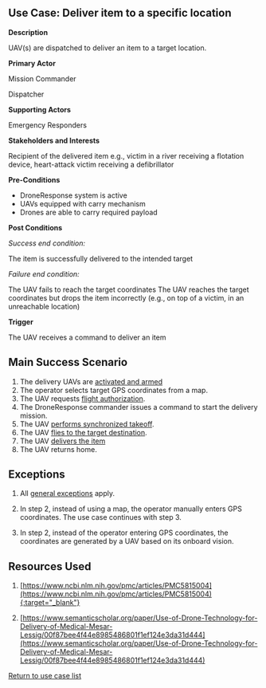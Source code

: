 ## Use Case: Deliver item to a specific location

**Description**

UAV(s) are dispatched to deliver an item to a target location.

**Primary Actor**

Mission Commander

Dispatcher 

**Supporting Actors**

Emergency Responders

**Stakeholders and Interests**

Recipient of the delivered item e.g., victim in a river receiving a flotation device, heart-attack victim receiving a defibrillator

**Pre-Conditions**

- DroneResponse system is active
- UAVs equipped with carry mechanism
- Drones are able to carry required payload

**Post Conditions**

_Success end condition:_

The item is successfully delivered to the intended target

_Failure end condition:_

The UAV fails to reach the target coordinates
The UAV reaches the target coordinates but drops the item incorrectly (e.g., on top of a victim, in an unreachable location)

**Trigger**

The UAV receives a command to deliver an item


## Main Success Scenario

1. The delivery UAVs are [activated and armed](../supporting/ActivateAndArm.md)
2. The operator selects target GPS coordinates from a map. 
3. The UAV requests [flight authorization](../supporting/FlightAuthorization.md).
4. The DroneResponse commander issues a command to start the delivery mission.
5. The UAV [performs synchronized takeoff](../supporting/SynchronizedTakeoff.md).
6. The UAV [flies to the target destination](../supporting/FlyToDestination.md).
7. The UAV [delivers the item](../supporting/ItemDrop.md)
7. The UAV returns home. 

## Exceptions

1. All [general exceptions](../../README.md#GeneralExceptions) apply.

2. In step 2, instead of using a map, the operator manually enters GPS coordinates.  The use case continues with step 3.

3. In step 2, instead of the operator entering GPS coordinates, the coordinates are generated by a UAV based on its onboard vision.

## Resources Used

1. [https://www.ncbi.nlm.nih.gov/pmc/articles/PMC5815004](https://www.ncbi.nlm.nih.gov/pmc/articles/PMC5815004){:target="_blank"}

2. [https://www.semanticscholar.org/paper/Use-of-Drone-Technology-for-Delivery-of-Medical-Mesar-Lessig/00f87bee4f44e8985486801f1ef124e3da31d444](https://www.semanticscholar.org/paper/Use-of-Drone-Technology-for-Delivery-of-Medical-Mesar-Lessig/00f87bee4f44e8985486801f1ef124e3da31d444)

[Return to use case list](../../README.md) 
